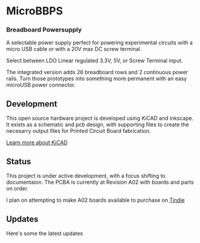 # MicroBBPS 
### Breadboard Powersupply

A selectable power supply perfect for powering experimental circuits with a micro USB cable or with a 20V max DC screw terminal.

Select between LDO Linear regulated 3.3V, 5V, or Screw Terminal input.

The integrated version adds 26 breadboard rows and 2 continuous power rails. Turn those prototypes into something more permanent with an easy microUSB power connector. 

## Development
This open source hardware project is developed using KiCAD and inkscape. It exists as a schematic and pcb design, with supporting files to create the necesarry output files for Printed Circuit Board fabrication.

[Learn more about KiCAD](https://kicad.org/about/kicad/)

## Status

This project is under active development, with a focus shifting to documentaion.
The PCBA is currently at Revision A02 with boards and parts on order.

I plan on attempting to make A02 boards available to purchase on [Tindie](https://www.tindie.com/stores/stasis/)

## Updates
Here's some the latest updates
###
